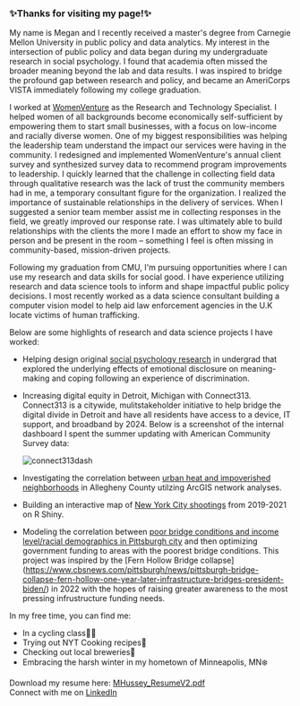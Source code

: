 ### ✨Thanks for visiting my page!✨

My name is Megan and I recently received a master's degree from Carnegie Mellon University in public policy and data analytics. My interest in the intersection of public policy and data began during my undergraduate research in social psychology. I found that academia often missed the broader meaning beyond the lab and data results. I was inspired to bridge the profound gap between research and policy, and became an AmeriCorps VISTA immediately following my college graduation.

I worked at [WomenVenture](https://www.womenventure.org/about/) as the Research and Technology Specialist. I helped women of all backgrounds become economically self-sufficient by empowering them to start small businesses, with a focus on low-income and racially diverse women. One of my biggest responsibilities was helping the leadership team understand the impact our services were having in the community. I redesigned and implemented WomenVenture's annual client survey and synthesized survey data to recommend program improvements to leadership. I quickly learned that the challenge in collecting field data through qualitative research was the lack of trust the community members had in me, a temporary consultant figure for the organization. I realized the importance of sustainable relationships in the delivery of services. When I suggested a senior team member assist me in collecting responses in the field, we greatly improved our response rate. I was ultimately able to build relationships with the clients the more I made an effort to show my face in person and be present in the room – something I feel is often missing in community-based, mission-driven projects.

Following my graduation from CMU, I'm pursuing opportunities where I can use my research and data skills for social good. I have experience utilizing research and data science tools to inform and shape impactful public policy decisions. I most recently worked as a data science consultant building a computer vision model to help aid law enforcement agencies in the U.K locate victims of human trafficking.

Below are some highlights of research and data science projects I have worked: 
- Helping design original [social psychology research](https://wp.stolaf.edu/news/researchers-examine-the-benefits-of-discussing-discrimination) in undergrad that explored the underlying effects of emotional disclosure on meaning-making and coping following an experience of discrimination. 
- Increasing digital equity in Detroit, Michigan with Connect313. Connect313 is a citywide, mulitstakeholder initiative to help bridge the digital divide in Detroit and have all residents have access to a device, IT support, and broadband by 2024. Below is a screenshot of the internal dashboard I spent the summer updating with American Community Survey data:

  ![connect313dash](https://github.com/megan0422/megan0422/assets/98300623/1f25f908-ab16-43b8-9e72-68f4d8d7793b)
  
- Investigating the correlation between [urban heat and impoverished neighborhoods](https://arcg.is/1fCW1K0) in Allegheny County utilzing ArcGIS network analyses.
- Building an interactive map of [New York City shootings](https://mehussey.shinyapps.io/FinalProject/) from 2019-2021 on R Shiny.
- Modeling the correlation between [poor bridge conditions and income level/racial demographics in Pittsburgh city](https://github.com/megan0422/DABPFinalProject) and then optimizing government funding to areas with the poorest bridge conditions. This project was inspired by the [Fern Hollow Bridge collapse] (https://www.cbsnews.com/pittsburgh/news/pittsburgh-bridge-collapse-fern-hollow-one-year-later-infrastructure-bridges-president-biden/) in 2022 with the hopes of raising greater awareness to the most pressing infrustructure funding needs.


In my free time, you can find me:
- In a cycling class🚴‍♂️
- Trying out NYT Cooking recipes🍴
- Checking out local breweries🍻
- Embracing the harsh winter in my hometown of Minneapolis, MN❄️

Download my resume here: [MHussey_ResumeV2.pdf](https://github.com/megan0422/megan0422/files/13243517/MHussey_ResumeV2.pdf) <br />
Connect with me on [LinkedIn](https://www.linkedin.com/in/megan-hussey/)
